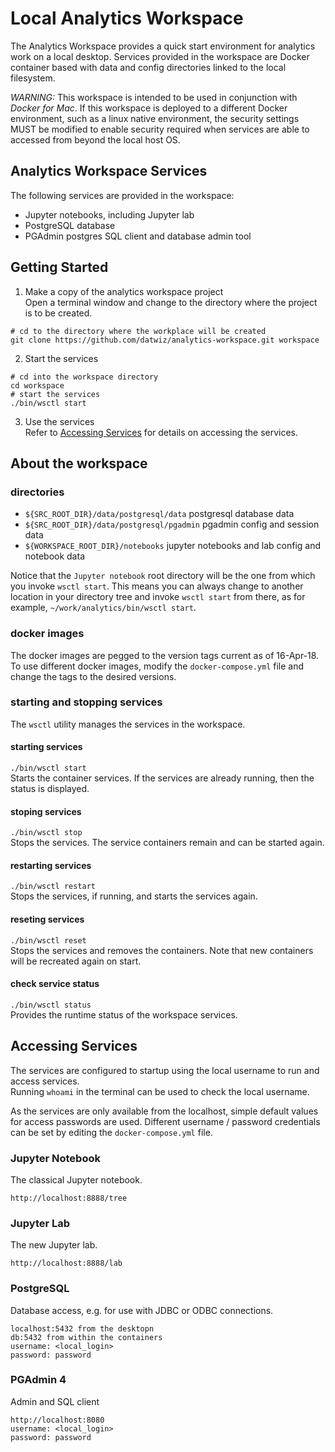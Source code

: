 # Local Analytics Workspace
The Analytics Workspace provides a quick start environment for analytics work on a local desktop.  Services
provided in the workspace are Docker container based with data and config directories linked to the local
filesystem.

*WARNING:* This workspace is intended to be used in conjunction with *Docker for Mac*.  If this workspace is deployed
to a different Docker environment, such as a linux native environment, the security settings MUST be modified to enable
security required when services are able to accessed from beyond the local host OS.

## Analytics Workspace Services
The following services are provided in the workspace:
* Jupyter notebooks, including Jupyter lab
* PostgreSQL database
* PGAdmin postgres SQL client and database admin tool

## Getting Started
1.  Make a copy of the analytics workspace project\
Open a terminal window and change to the directory where the project is to be created.
```
# cd to the directory where the workplace will be created
git clone https://github.com/datwiz/analytics-workspace.git workspace
```

2.  Start the services
```
# cd into the workspace directory
cd workspace
# start the services
./bin/wsctl start
```

3.  Use the services\
Refer to [Accessing Services](#access) for details on accessing the services.

## About the workspace
### directories
* `${SRC_ROOT_DIR}/data/postgresql/data`     postgresql database data
* `${SRC_ROOT_DIR}/data/postgresql/pgadmin`  pgadmin config and session data
* `${WORKSPACE_ROOT_DIR}/notebooks`                jupyter notebooks and lab config and notebook data

Notice that the `Jupyter notebook` root directory will be the one from which you invoke `wsctl start`. This means you can always change to another location in your directory tree and invoke `wsctl start` from there, as for example, `~/work/analytics/bin/wsctl start`.

### docker images
The docker images are pegged to the version tags current as of 16-Apr-18.  To use different docker
images, modify the `docker-compose.yml` file and change the tags to the desired versions.

### starting and stopping services
The `wsctl` utility manages the services in the workspace.

#### starting services
`./bin/wsctl start`\
Starts the container services.  If the services are already running, then the status is displayed.

#### stoping services
`./bin/wsctl stop`\
Stops the services.  The service containers remain and can be started again.

#### restarting services
`./bin/wsctl restart`\
Stops the services, if running, and starts the services again.

#### reseting services
`./bin/wsctl reset`\
Stops the services and removes the containers.  Note that new containers will be recreated again on start.

#### check service status
`./bin/wsctl status`\
Provides the runtime status of the workspace services.

## <a name="access" />Accessing Services
The services are configured to startup using the local username to run and access services.\
Running `whoami` in the terminal can be used to check the local username. 

As the services are only available from the localhost, simple default values for access passwords are used.
Different username / password credentials can be set by editing the `docker-compose.yml` file.

### Jupyter Notebook
The classical Jupyter notebook.
```
http://localhost:8888/tree
```

### Jupyter Lab
The new Jupyter lab.
```
http://localhost:8888/lab
```

### PostgreSQL
Database access, e.g. for use with JDBC or ODBC connections.
```
localhost:5432 from the desktopn
db:5432 from within the containers
username: <local_login>
password: password
```

### PGAdmin 4
Admin and SQL client
```
http://localhost:8080
username: <local_login>
password: password
```

